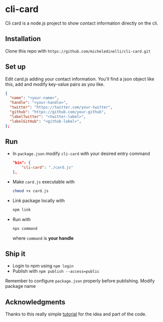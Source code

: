 # cli-card

Cli card is a node.js project to show contact information directly on the cli.

## Installation

Clone this repo with `https://github.com/micheledinelli/cli-card.git`

## Set up

Edit card.js adding your contact information. You'll find a json object like this, add and modify key-value pairs as you like.

```json
{
  "name": "<your-name>",
  "handle": "<your-handle>",
  "twitter": "https://twitter.com/your-twitter",
  "github": "https://github.com/your-github",
  "labelTwitter": "<twitter-label>",
  "labelGitHub": "<github-label>",
};
```

## Run

- In `package.json` modify `cli-card` with your desired entry command

  ```json
  "bin": {
      "cli-card": "./card.js"
  },
  ```

- Make `card.js` executable with

  ```sh
  chmod +x card.js
  ```

- Link package locally with

  ```sh
  npm link
  ```

- Run with
  ```sh
  npx command
  ```
  where `command` is **your handle**

## Ship it

- Login to npm using `npm login`
- Publish with `npm publish --access=public`

Remember to configure `package.json` properly before publishing. Modify package name

## Acknowledgments

Thanks to this really simple [tutorial](https://medium.com/@gn4rtistic/building-a-cli-contact-card-with-node-js-a-step-by-step-guide-1c409c5b1b35) for the idea and part of the code.
